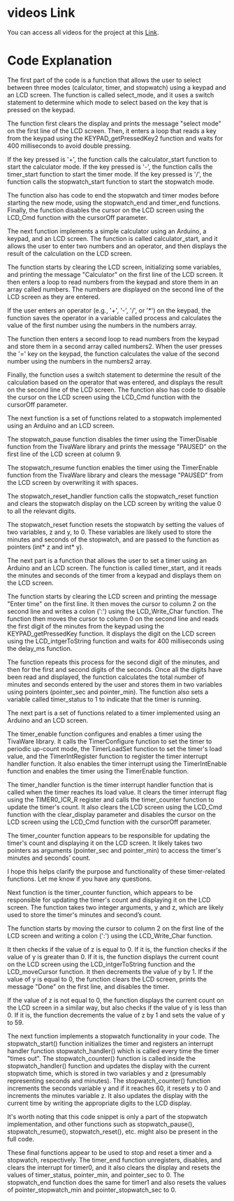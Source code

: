 # videos Link
You can access all videos for the project at this [Link](https://drive.google.com/drive/folders/10zPuur7hFEGiXTilziT9V1bLNemreWvS?usp=sharing).

# Code Explanation

The first part of the code is a function that allows the user to select between three modes (calculator, timer, and stopwatch) using a keypad and an LCD screen. The function is called select_mode, and it uses a switch statement to determine which mode to select based on the key that is pressed on the keypad.

The function first clears the display and prints the message "select mode" on the first line of the LCD screen. Then, it enters a loop that reads a key from the keypad using the KEYPAD_getPressedKey2 function and waits for 400 milliseconds to avoid double pressing.

If the key pressed is '+', the function calls the calculator_start function to start the calculator mode. If the key pressed is '-', the function calls the timer_start function to start the timer mode. If the key pressed is '/', the function calls the stopwatch_start function to start the stopwatch mode.

The function also has code to end the stopwatch and timer modes before starting the new mode, using the stopwatch_end and timer_end functions. Finally, the function disables the cursor on the LCD screen using the LCD_Cmd function with the cursorOff parameter.

The next function implements a simple calculator using an Arduino, a keypad, and an LCD screen. The function is called calculator_start, and it allows the user to enter two numbers and an operator, and then displays the result of the calculation on the LCD screen.

The function starts by clearing the LCD screen, initializing some variables, and printing the message "Calculator" on the first line of the LCD screen. It then enters a loop to read numbers from the keypad and store them in an array called numbers. The numbers are displayed on the second line of the LCD screen as they are entered.

If the user enters an operator (e.g., '+', '-', '/', or '*') on the keypad, the function saves the operator in a variable called process and calculates the value of the first number using the numbers in the numbers array.

The function then enters a second loop to read numbers from the keypad and store them in a second array called numbers2. When the user presses the '=' key on the keypad, the function calculates the value of the second number using the numbers in the numbers2 array.

Finally, the function uses a switch statement to determine the result of the calculation based on the operator that was entered, and displays the result on the second line of the LCD screen. The function also has code to disable the cursor on the LCD screen using the LCD_Cmd function with the cursorOff parameter.

The next function is a set of functions related to a stopwatch implemented using an Arduino and an LCD screen.

The stopwatch_pause function disables the timer using the TimerDisable function from the TivaWare library and prints the message "PAUSED" on the first line of the LCD screen at column 9.

The stopwatch_resume function enables the timer using the TimerEnable function from the TivaWare library and clears the message "PAUSED" from the LCD screen by overwriting it with spaces.

The stopwatch_reset_handler function calls the stopwatch_reset function and clears the stopwatch display on the LCD screen by writing the value 0 to all the relevant digits.

The stopwatch_reset function resets the stopwatch by setting the values of two variables, z and y, to 0. These variables are likely used to store the minutes and seconds of the stopwatch, and are passed to the function as pointers (int* z and int* y).

The next part is a function that allows the user to set a timer using an Arduino and an LCD screen. The function is called timer_start, and it reads the minutes and seconds of the timer from a keypad and displays them on the LCD screen.

The function starts by clearing the LCD screen and printing the message "Enter time" on the first line. It then moves the cursor to column 2 on the second line and writes a colon (':') using the LCD_Write_Char function. The function then moves the cursor to column 0 on the second line and reads the first digit of the minutes from the keypad using the KEYPAD_getPressedKey function. It displays the digit on the LCD screen using the LCD_intgerToString function and waits for 400 milliseconds using the delay_ms function.

The function repeats this process for the second digit of the minutes, and then for the first and second digits of the seconds. Once all the digits have been read and displayed, the function calculates the total number of minutes and seconds entered by the user and stores them in two variables using pointers (pointer_sec and pointer_min). The function also sets a variable called timer_status to 1 to indicate that the timer is running.

The next part is a set of functions related to a timer implemented using an Arduino and an LCD screen.

The timer_enable function configures and enables a timer using the TivaWare library. It calls the TimerConfigure function to set the timer to periodic up-count mode, the TimerLoadSet function to set the timer's load value, and the TimerIntRegister function to register the timer interrupt handler function. It also enables the timer interrupt using the TimerIntEnable function and enables the timer using the TimerEnable function.

The timer_handler function is the timer interrupt handler function that is called when the timer reaches its load value. It clears the timer interrupt flag using the TIMER0_ICR_R register and calls the timer_counter function to update the timer's count. It also clears the LCD screen using the LCD_Cmd function with the clear_display parameter and disables the cursor on the LCD screen using the LCD_Cmd function with the cursorOff parameter.

The timer_counter function appears to be responsible for updating the timer's count and displaying it on the LCD screen. It likely takes two pointers as arguments (pointer_sec and pointer_min) to access the timer's minutes and seconds’ count.

I hope this helps clarify the purpose and functionality of these timer-related functions. Let me know if you have any questions.

Next function is the timer_counter function, which appears to be responsible for updating the timer's count and displaying it on the LCD screen. The function takes two integer arguments, y and z, which are likely used to store the timer's minutes and second’s count.

The function starts by moving the cursor to column 2 on the first line of the LCD screen and writing a colon (':') using the LCD_Write_Char function.

It then checks if the value of z is equal to 0. If it is, the function checks if the value of y is greater than 0. If it is, the function displays the current count on the LCD screen using the LCD_intgerToString function and the LCD_moveCursor function. It then decrements the value of y by 1. If the value of y is equal to 0, the function clears the LCD screen, prints the message "Done" on the first line, and disables the timer.

If the value of z is not equal to 0, the function displays the current count on the LCD screen in a similar way, but also checks if the value of y is less than 0. If it is, the function decrements the value of z by 1 and sets the value of y to 59.

The next function implements a stopwatch functionality in your code. The stopwatch_start() function initializes the timer and registers an interrupt handler function stopwatch_handler() which is called every time the timer "times out". The stopwatch_counter() function is called inside the stopwatch_handler() function and updates the display with the current stopwatch time, which is stored in two variables y and z (presumably representing seconds and minutes). The stopwatch_counter() function increments the seconds variable y and if it reaches 60, it resets y to 0 and increments the minutes variable z. It also updates the display with the current time by writing the appropriate digits to the LCD display.

It's worth noting that this code snippet is only a part of the stopwatch implementation, and other functions such as stopwatch_pause(), stopwatch_resume(), stopwatch_reset(), etc. might also be present in the full code.

These final functions appear to be used to stop and reset a timer and a stopwatch, respectively. The timer_end function unregisters, disables, and clears the interrupt for timer0, and it also clears the display and resets the values of timer_status, pointer_min, and pointer_sec to 0. The stopwatch_end function does the same for timer1 and also resets the values of pointer_stopwatch_min and pointer_stopwatch_sec to 0.
